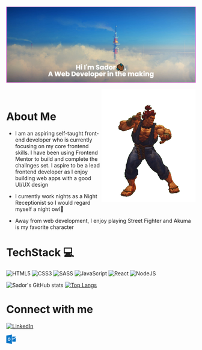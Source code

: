 ![Header](banner.png)

 <img align="right" alt="Akuma" width="250" height="300px" src="Akuma.gif" />

<br />

# About Me

- I am an aspiring self-taught front-end developer who is currently focusing on my core frontend skills. I have been using Frontend Mentor to build and complete the challnges set. I aspire to be a lead frontend developer as I enjoy building web apps with a good UI/UX design

- I currently work nights as a Night Receptionist so I would regard myself a night owl🦉

- Away from web development, I enjoy playing Street Fighter and Akuma is my favorite character

# **TechStack** 💻
![HTML5](https://img.shields.io/badge/html5-%23E34F26.svg?style=for-the-badge&logo=html5&logoColor=white)
![CSS3](https://img.shields.io/badge/css3-%231572B6.svg?style=for-the-badge&logo=css3&logoColor=white)
![SASS](https://img.shields.io/badge/SASS-hotpink.svg?style=for-the-badge&logo=SASS&logoColor=white)
![JavaScript](https://img.shields.io/badge/javascript-%23323330.svg?style=for-the-badge&logo=javascript&logoColor=%23F7DF1E)
![React](https://img.shields.io/badge/react-%2320232a.svg?style=for-the-badge&logo=react&logoColor=%2361DAFB)
![NodeJS](https://img.shields.io/badge/node.js-6DA55F?style=for-the-badge&logo=node.js&logoColor=white)


![Sador's GitHub stats](https://github-readme-stats.vercel.app/api?username=SadorDev&show_icons=true&theme=highcontrast)
[![Top Langs](https://github-readme-stats.vercel.app/api/top-langs/?username=SadorDev&layout=compact&theme=highcontrast)](https://github.com/anuraghazra/github-readme-stats)

# Connect with me       
[![LinkedIn](https://img.shields.io/badge/LinkedIn%20-%230A66C2.svg?&style=for-the-badge&logo=LinkedIn&logoColor=FFFFFF)](https://www.linkedin.com/in/sador-zerezghi/)

<a href="mailto:zerezghi@live.co.uk">
<img width="25px" src="images/outlook-icon.svg" >
<a/>
